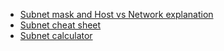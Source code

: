 + [Subnet mask and Host vs Network explanation](https://www.youtube.com/watch?v=eHV1aOnu7oM)
+ [Subnet cheat sheet](https://www.ipxo.com/subnet-cheat-sheet/)
+ [Subnet calculator](https://jodies.de/ipcalc?host=192.168.0.1&mask1=24&mask2=)



